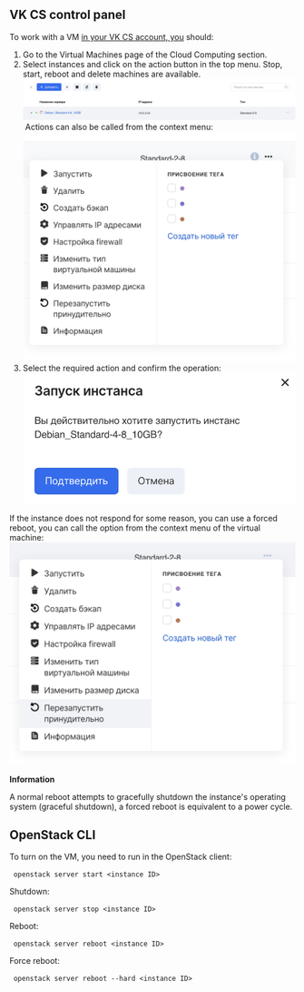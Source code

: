 VK CS control panel
-----------------

To work with a VM [in your VK CS account, you](https://mcs.mail.ru/app/services/infra/servers/) should:

1.  Go to the Virtual Machines page of the Cloud Computing section.
2.  Select instances and click on the action button in the top menu. Stop, start, reboot and delete machines are available.![](./assets/1596204114610-snimok-ekrana-2020-07-31-v-17.00.16.png) Actions can also be called from the context menu:![](./assets/1596204423010-snimok-ekrana-2020-07-31-v-17.06.19.png)
3.  Select the required action and confirm the operation:![](./assets/1596204571183-snimok-ekrana-2020-07-31-v-17.09.22.png)

If the instance does not respond for some reason, you can use a forced reboot, you can call the option from the context menu of the virtual machine:![](./assets/1596204819799-snimok-ekrana-2020-07-31-v-17.13.28.png)

**Information**

A normal reboot attempts to gracefully shutdown the instance's operating system (graceful shutdown), a forced reboot is equivalent to a power cycle.

OpenStack CLI
-------------

To turn on the VM, you need to run in the OpenStack client:

```
 openstack server start <instance ID>
```

Shutdown:

```
 openstack server stop <instance ID>
```

Reboot:

```
 openstack server reboot <instance ID>
```

Force reboot:

```
 openstack server reboot --hard <instance ID>
```